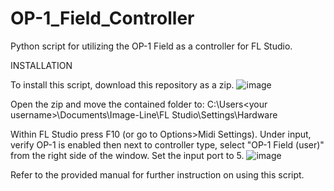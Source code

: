 # OP-1_Field_Controller
Python script for utilizing the OP-1 Field as a controller for FL Studio.

INSTALLATION

To install this script, download this repository as a zip.
![image](https://user-images.githubusercontent.com/18126455/178357833-a99f5aea-6e1a-4ae7-a1cc-4dbb71f72a9f.png)

Open the zip and move the contained folder to:
C:\Users\<your username>\Documents\Image-Line\FL Studio\Settings\Hardware

Within FL Studio press F10 (or go to Options>Midi Settings). Under input, verify OP-1 is enabled then next to controller type, select "OP-1 Field (user)" from the right side of the window. Set the input port to 5.
![image](https://user-images.githubusercontent.com/18126455/178359939-1128ed92-61bb-4a69-a254-495091c281f6.png)


Refer to the provided manual for further instruction on using this script.
